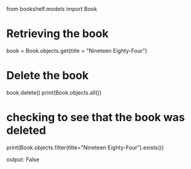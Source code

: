 

from bookshelf.models import Book

# Retrieving the book
book = Book.objects.get(title = "Nineteen Eighty-Four")

# Delete the book
book.delete()
print(Book.objects.all())

# checking to see that the book was deleted
print(Book.objects.filter(title="Nineteen Eighty-Four").exists())

output:
False
